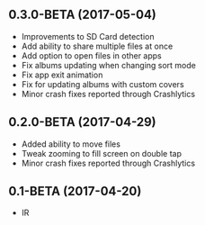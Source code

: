 0.3.0-BETA (2017-05-04)
-----
- Improvements to SD Card detection
- Add ability to share multiple files at once
- Add option to open files in other apps
- Fix albums updating when changing sort mode
- Fix app exit animation
- Fix for updating albums with custom covers
- Minor crash fixes reported through Crashlytics
 
0.2.0-BETA (2017-04-29)
-----
 - Added ability to move files
 - Tweak zooming to fill screen on double tap
 - Minor crash fixes reported through Crashlytics

0.1-BETA (2017-04-20)
-----
 - IR

